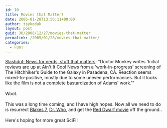 ```yaml
---
id: 10
title: Movies that Matter!
date: 2005-01-28T13:56:11+00:00
author: tsykoduk
layout: post
guid: 30/2008/12/27/movies-that-matter
permalink: /2005/01/28/movies-that-matter/
categories:
  - Fun!
---
```

<a href="http://slashdot.org/article.pl?sid=05/01/28/1813245&#38;tid=97&#38;tid=214">Slashdot: News for nerds, stuff that matters</a>: "Doctor Monkey writes 'Initial reviews are up at Ain't It Cool News from a 'work-in-progress' screening of The Hitchhiker's Guide to the Galaxy in Pasadena, CA. Reaction seems mixed-to-positive, mostly due to some uneven performances. But it looks like the film is not a complete bastardization of Adams' work.'"<br /><br />Woot.<br /><br />This was a long time coming, and I have high hopes. Now all we need to do is resurrect <a href="http://www.blakes7.com">Blakes 7</a>, <a href="http://www.bbc.co.uk/cult/doctorwho/">Dr. Who</a>, and get the <a href="http://www.reddwarf.co.uk/">Red Dwarf movie</a> off the ground..<br /><br />Here's hoping for more great SciFi!